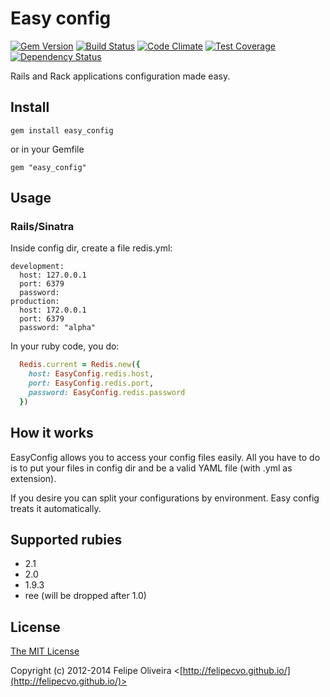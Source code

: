 # Easy config

[![Gem Version](https://badge.fury.io/rb/easy_config.svg)](http://badge.fury.io/rb/easy_config)
[![Build Status](https://secure.travis-ci.org/felipecvo/easy_config.png?branch=master)](http://travis-ci.org/felipecvo/easy\_config)
[![Code Climate](https://codeclimate.com/github/felipecvo/easy_config/badges/gpa.svg)](https://codeclimate.com/github/felipecvo/easy_config)
[![Test Coverage](https://codeclimate.com/github/felipecvo/easy_config/badges/coverage.svg)](https://codeclimate.com/github/felipecvo/easy_config)
[![Dependency Status](https://gemnasium.com/felipecvo/easy_config.svg)](https://gemnasium.com/felipecvo/easy_config)

Rails and Rack applications configuration made easy.

## Install

`gem install easy_config`

or in your Gemfile

`gem "easy_config"`

## Usage

### Rails/Sinatra
Inside config dir, create a file redis.yml:
```
development:
  host: 127.0.0.1
  port: 6379
  password:
production:
  host: 172.0.0.1
  port: 6379
  password: "alpha"
```

In your ruby code, you do:
```ruby
  Redis.current = Redis.new({
    host: EasyConfig.redis.host,
    port: EasyConfig.redis.port,
    password: EasyConfig.redis.password
  })
```

## How it works

EasyConfig allows you to access your config files easily. All you have to do is
to put your files in config dir and be a valid YAML file (with .yml as extension).

If you desire you can split your configurations by environment. Easy config treats it
automatically.

## Supported rubies

* 2.1
* 2.0
* 1.9.3
* ree (will be dropped after 1.0)

## License

[The MIT License](http://opensource.org/licenses/MIT)

Copyright (c) 2012-2014 Felipe Oliveira <[http://felipecvo.github.io/](http://felipecvo.github.io/)>
